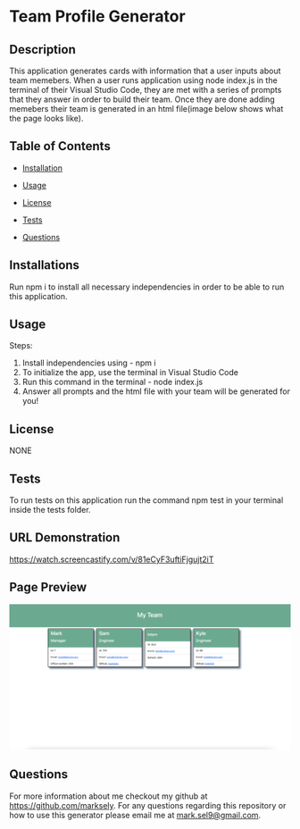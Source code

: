# Team Profile Generator

  ## Description

  This application generates cards with information that a user inputs about team memebers. When a user runs application using node index.js in the terminal of their Visual Studio Code, they are met with a series of prompts that they answer in order to build their team. Once they are done adding memebers their team is generated in an html file(image below shows what the page looks like).

  ## Table of Contents

  * [Installation](#installation)

  * [Usage](#usage)

  * [License](#license)

  * [Tests](#tests)

  * [Questions](#questions)

  ## Installations 

  Run npm i to install all necessary independencies in order to be able to run this application.

  ## Usage
  
   Steps:

  1. Install independencies using - npm i
  2. To initialize the app, use the terminal in Visual Studio Code
  3. Run this command in the terminal - node index.js
  4. Answer all prompts and the html file with your team will be generated for you!
  

  ## License 

  NONE

  ## Tests

  To run tests on this application run the command npm test in your terminal inside the tests folder.

  ## URL Demonstration
  https://watch.screencastify.com/v/81eCyF3uftiFjgujt2iT

  ## Page Preview 

  <img alt='preview' src='./images/preview.png'>

  ## Questions 

  For more information about me checkout my github at https://github.com/marksely. For any questions regarding this repository 
  or how to use this generator please email me at mark.sel9@gmail.com.
